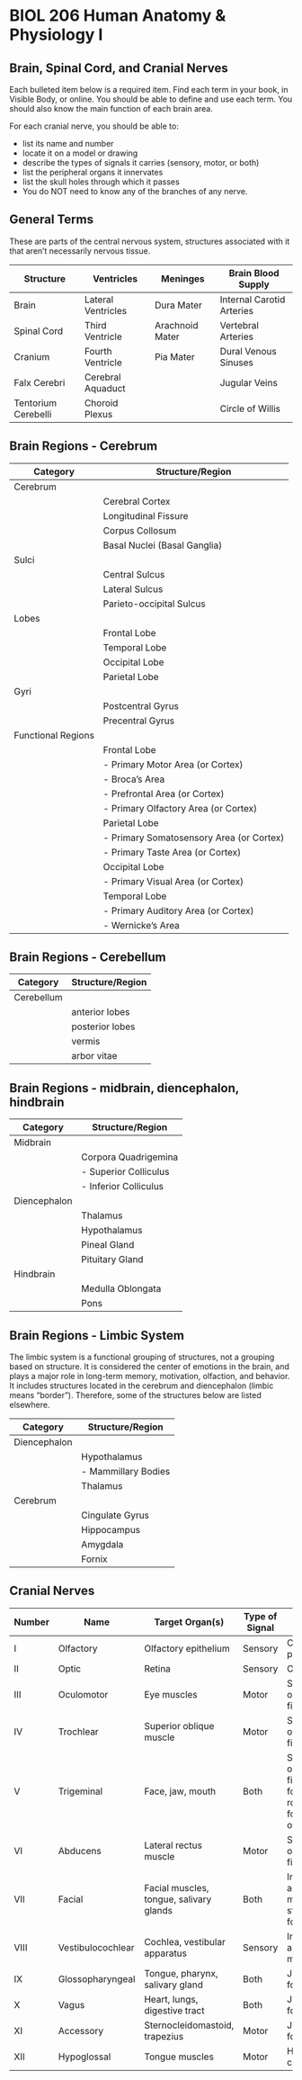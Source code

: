 <p style='text-align: center;'> <h1>BIOL 206 Human Anatomy & Physiology I </h1> </p>
<p style='text-align: center;'> <h2> Brain, Spinal Cord, and Cranial Nerves</h2> </p>

Each bulleted item below is a required item. Find each term in your book, in Visible Body, or online. You should be able to define and use each term. You should also know the main function of each brain area.

For each cranial nerve, you should be able to:

+ list its name and number
+ locate it on a model or drawing
+ describe the types of signals it carries (sensory, motor, or both)
+ list the peripheral organs it innervates
+ list the skull holes through which it passes
+ You do NOT need to know any of the branches of any nerve.

## General Terms
These are parts of the central nervous system, structures associated with it that aren’t necessarily nervous tissue.

| Structure           | Ventricles          | Meninges       | Brain Blood Supply       |
|---------------------|---------------------|----------------|--------------------------|
| Brain               | Lateral Ventricles  | Dura Mater     | Internal Carotid Arteries|
| Spinal Cord         | Third Ventricle     | Arachnoid Mater| Vertebral Arteries       |
| Cranium             | Fourth Ventricle    | Pia Mater      | Dural Venous Sinuses     |
| Falx Cerebri        | Cerebral Aquaduct   |                | Jugular Veins            |
| Tentorium Cerebelli | Choroid Plexus      |                | Circle of Willis         |

## Brain Regions - Cerebrum

| Category          | Structure/Region                          |
|-------------------|-------------------------------------------|
| Cerebrum          |                                           |
|                   | Cerebral Cortex                           |
|                   | Longitudinal Fissure                      |
|                   | Corpus Collosum                           |
|                   | Basal Nuclei (Basal Ganglia)              |
| Sulci             |                                           |
|                   | Central Sulcus                            |
|                   | Lateral Sulcus                            |
|                   | Parieto-occipital Sulcus                  |
| Lobes             |                                           |
|                   | Frontal Lobe                              |
|                   | Temporal Lobe                             |
|                   | Occipital Lobe                            |
|                   | Parietal Lobe                             |
| Gyri              |                                           |
|                   | Postcentral Gyrus                         |
|                   | Precentral Gyrus                          |
| Functional Regions|                                           |
|                   | Frontal Lobe                              |
|                   |   - Primary Motor Area (or Cortex)          |
|                   |   - Broca’s Area                            |
|                   |   - Prefrontal Area (or Cortex)             |
|                   |   - Primary Olfactory Area (or Cortex)      |
|                   | Parietal Lobe                             |
|                   |   - Primary Somatosensory Area (or Cortex)  |
|                   |   - Primary Taste Area (or Cortex)          |
|                   | Occipital Lobe                            |
|                   |   - Primary Visual Area (or Cortex)         |
|                   | Temporal Lobe                             |
|                   |   - Primary Auditory Area (or Cortex)       |
|                   |   - Wernicke’s Area                         |

## Brain Regions - Cerebellum

| Category          | Structure/Region                          |
|-------------------|-------------------------------------------|
| Cerebellum          |                                           |
|           | anterior lobes                                        |
|           | posterior lobes                                          |
|           | vermis                                         |
|           |  arbor vitae                                         |

## Brain Regions - midbrain, diencephalon, hindbrain

| Category       | Structure/Region            |
|----------------|-----------------------------|
| Midbrain       |                             |
|                | Corpora Quadrigemina        |
|                |   - Superior Colliculus       |
|                |   - Inferior Colliculus       |
| Diencephalon   |                             |
|                | Thalamus                    |
|                | Hypothalamus                |
|                | Pineal Gland                |
|                | Pituitary Gland             |
| Hindbrain      |                             |
|                | Medulla Oblongata           |
|                | Pons                        |

## Brain Regions - Limbic System

The limbic system is a functional grouping of structures, not a grouping based on structure. It is considered the center of emotions in the brain, and plays a major role in long-term memory, motivation, olfaction, and behavior. It includes structures located in the cerebrum and diencephalon (limbic means “border”). Therefore, some of the structures below are listed elsewhere.

| Category       | Structure/Region            |
|----------------|-----------------------------|
|       Diencephalon         |                 |
|                |   Hypothalamus              |
|                |     - Mammillary Bodies       |
|                |   Thalamus                  |
|       Cerebrum         |                     |
|                |   Cingulate Gyrus           |
|                |   Hippocampus               |
|                |   Amygdala                  |
|                |   Fornix                    |

## Cranial Nerves

| Number | Name               | Target Organ(s)              | Type of Signal | Skull Foramen       |
|--------|--------------------|------------------------------|----------------|---------------------|
| I      | Olfactory          | Olfactory epithelium         | Sensory        | Cribriform plate    |
| II     | Optic              | Retina                       | Sensory        | Optic canal         |
| III    | Oculomotor         | Eye muscles                  | Motor          | Superior orbital fissure |
| IV     | Trochlear          | Superior oblique muscle      | Motor          | Superior orbital fissure |
| V      | Trigeminal         | Face, jaw, mouth             | Both           | Superior orbital fissure, foramen rotundum, foramen ovale |
| VI     | Abducens           | Lateral rectus muscle        | Motor          | Superior orbital fissure |
| VII    | Facial             | Facial muscles, tongue, salivary glands | Both | Internal acoustic meatus, stylomastoid foramen |
| VIII   | Vestibulocochlear  | Cochlea, vestibular apparatus | Sensory      | Internal acoustic meatus |
| IX     | Glossopharyngeal   | Tongue, pharynx, salivary gland | Both      | Jugular foramen     |
| X      | Vagus              | Heart, lungs, digestive tract | Both         | Jugular foramen     |
| XI     | Accessory          | Sternocleidomastoid, trapezius | Motor       | Jugular foramen     |
| XII    | Hypoglossal        | Tongue muscles               | Motor          | Hypoglossal canal   |